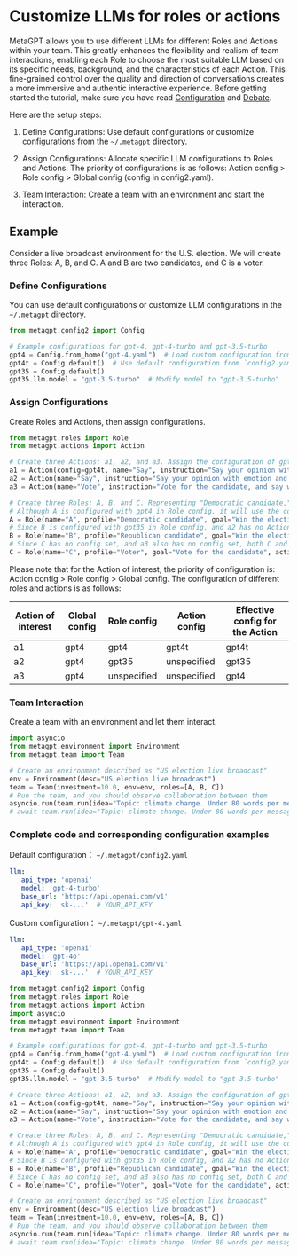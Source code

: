 # Customize LLMs for roles or actions

MetaGPT allows you to use different LLMs for different Roles and Actions within your team. This greatly enhances the flexibility and realism of team interactions, enabling each Role to choose the most suitable LLM based on its specific needs, background, and the characteristics of each Action. This fine-grained control over the quality and direction of conversations creates a more immersive and authentic interactive experience. Before getting started the tutorial, make sure you have read [Configuration](../get_started/configuration.md) and [Debate](../use_cases/multi_agent/debate.md).

Here are the setup steps:

1. Define Configurations: Use default configurations or customize configurations from the `~/.metagpt` directory.

2. Assign Configurations: Allocate specific LLM configurations to Roles and Actions. The priority of configurations is as follows: Action config > Role config > Global config (config in config2.yaml).

3. Team Interaction: Create a team with an environment and start the interaction.

## Example

Consider a live broadcast environment for the U.S. election. We will create three Roles: A, B, and C. A and B are two candidates, and C is a voter.

### Define Configurations

You can use default configurations or customize LLM configurations in the `~/.metagpt` directory.

```python
from metagpt.config2 import Config

# Example configurations for gpt-4, gpt-4-turbo and gpt-3.5-turbo
gpt4 = Config.from_home("gpt-4.yaml")  # Load custom configuration from `~/.metagpt` directory `gpt-4.yaml`
gpt4t = Config.default()  # Use default configuration from `config2.yaml` file (model: "gpt-4-turbo")
gpt35 = Config.default()
gpt35.llm.model = "gpt-3.5-turbo"  # Modify model to "gpt-3.5-turbo"
```

### Assign Configurations

Create Roles and Actions, then assign configurations.

```python
from metagpt.roles import Role
from metagpt.actions import Action

# Create three Actions: a1, a2, and a3. Assign the configuration of gpt4t to a1.
a1 = Action(config=gpt4t, name="Say", instruction="Say your opinion with emotion and don't repeat it")
a2 = Action(name="Say", instruction="Say your opinion with emotion and don't repeat it")
a3 = Action(name="Vote", instruction="Vote for the candidate, and say why you vote for him/her")

# Create three Roles: A, B, and C. Representing "Democratic candidate," "Republican candidate," and "Voter" respectively.
# Although A is configured with gpt4 in Role config, it will use the configuration with model gpt4 for a1 due to the Action config setting.
A = Role(name="A", profile="Democratic candidate", goal="Win the election", actions=[a1], watch=[a2], config=gpt4)
# Since B is configured with gpt35 in Role config, and a2 has no Action config, both B and a2 will use Role config, i.e., the configuration with model gpt35.
B = Role(name="B", profile="Republican candidate", goal="Win the election", actions=[a2], watch=[a1], config=gpt35)
# Since C has no config set, and a3 also has no config set, both C and a3 will use the Global config, i.e., the configuration with model gpt4.
C = Role(name="C", profile="Voter", goal="Vote for the candidate", actions=[a3], watch=[a1, a2])
```

Please note that for the Action of interest, the priority of configuration is: Action config > Role config > Global config. The configuration of different roles and actions is as follows:

| Action of interest | Global config | Role config | Action config | Effective config for the Action |
| ------------------ | ------------- | ----------- | ------------- | ------------------------------- |
| a1                 | gpt4          | gpt4        | gpt4t         | gpt4t                           |
| a2                 | gpt4          | gpt35       | unspecified   | gpt35                           |
| a3                 | gpt4          | unspecified | unspecified   | gpt4                            |

### Team Interaction

Create a team with an environment and let them interact.

```python
import asyncio
from metagpt.environment import Environment
from metagpt.team import Team

# Create an environment described as "US election live broadcast"
env = Environment(desc="US election live broadcast")
team = Team(investment=10.0, env=env, roles=[A, B, C])
# Run the team, and you should observe collaboration between them
asyncio.run(team.run(idea="Topic: climate change. Under 80 words per message.", send_to="A", n_round=3))
# await team.run(idea="Topic: climate change. Under 80 words per message.", send_to="A", n_round=3) # If running in Jupyter Notebook, use this line of code
```

### Complete code and corresponding configuration examples
Default configuration： `~/.metagpt/config2.yaml`
```yaml
llm:
   api_type: 'openai'
   model: 'gpt-4-turbo'
   base_url: 'https://api.openai.com/v1'
   api_key: 'sk-...'  # YOUR_API_KEY
```

Custom configuration： `~/.metagpt/gpt-4.yaml`
```yaml
llm:
   api_type: 'openai'
   model: 'gpt-4o'
   base_url: 'https://api.openai.com/v1'
   api_key: 'sk-...'  # YOUR_API_KEY
```

```python
from metagpt.config2 import Config
from metagpt.roles import Role
from metagpt.actions import Action
import asyncio
from metagpt.environment import Environment
from metagpt.team import Team

# Example configurations for gpt-4, gpt-4-turbo and gpt-3.5-turbo
gpt4 = Config.from_home("gpt-4.yaml")  # Load custom configuration from `~/.metagpt` directory `gpt-4.yaml`
gpt4t = Config.default()  # Use default configuration from `config2.yaml` file (model: "gpt-4-turbo")
gpt35 = Config.default()
gpt35.llm.model = "gpt-3.5-turbo"  # Modify model to "gpt-3.5-turbo"

# Create three Actions: a1, a2, and a3. Assign the configuration of gpt4t to a1.
a1 = Action(config=gpt4t, name="Say", instruction="Say your opinion with emotion and don't repeat it")
a2 = Action(name="Say", instruction="Say your opinion with emotion and don't repeat it")
a3 = Action(name="Vote", instruction="Vote for the candidate, and say why you vote for him/her")

# Create three Roles: A, B, and C. Representing "Democratic candidate," "Republican candidate," and "Voter" respectively.
# Although A is configured with gpt4 in Role config, it will use the configuration with model gpt4 for a1 due to the Action config setting.
A = Role(name="A", profile="Democratic candidate", goal="Win the election", actions=[a1], watch=[a2], config=gpt4)
# Since B is configured with gpt35 in Role config, and a2 has no Action config, both B and a2 will use Role config, i.e., the configuration with model gpt35.
B = Role(name="B", profile="Republican candidate", goal="Win the election", actions=[a2], watch=[a1], config=gpt35)
# Since C has no config set, and a3 also has no config set, both C and a3 will use the Global config, i.e., the configuration with model gpt4.
C = Role(name="C", profile="Voter", goal="Vote for the candidate", actions=[a3], watch=[a1, a2])

# Create an environment described as "US election live broadcast"
env = Environment(desc="US election live broadcast")
team = Team(investment=10.0, env=env, roles=[A, B, C])
# Run the team, and you should observe collaboration between them
asyncio.run(team.run(idea="Topic: climate change. Under 80 words per message.", send_to="A", n_round=3))
# await team.run(idea="Topic: climate change. Under 80 words per message.", send_to="A", n_round=3) # If running in Jupyter Notebook, use this line of code
```